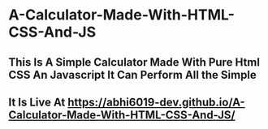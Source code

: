 # A-Calculator-Made-With-HTML-CSS-And-JS
## This Is A Simple Calculator Made With Pure Html CSS An Javascript It Can Perform  All the Simple 
## It Is Live At https://abhi6019-dev.github.io/A-Calculator-Made-With-HTML-CSS-And-JS/
